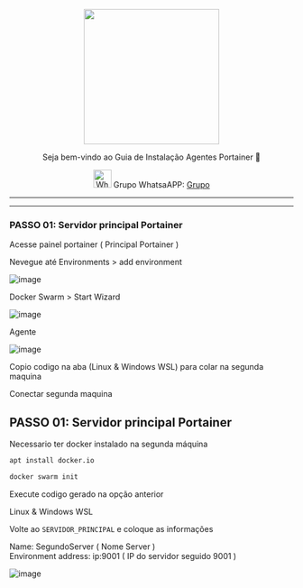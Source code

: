 <p align="center">
<img src="https://cwmkt.com.br/wp-content/uploads/2024/04/logo_github.png" width="240" />
<p align="center">Seja bem-vindo ao Guia de Instalação Agentes Portainer 🚀</p>
</p>
  
<p align="center">
<img src="https://whatsapp.com/favicon.ico" alt="WhatsAPP-logo" width="32" />
<span>Grupo WhatsaAPP: </span>
<a href="https://link.cwmkt.com.br/quepasa" target="_blank">Grupo</a>
</p>

<hr />
<hr />

### PASSO 01: Servidor principal Portainer
  
Acesse painel portainer ( Principal Portainer )

Nevegue até Environments > add environment

![image](https://github.com/cwmkt/serverportainer/assets/91642837/6cfe2632-96d9-4e07-94ac-6064fdd1f314)

Docker Swarm > Start Wizard

![image](https://github.com/cwmkt/serverportainer/assets/91642837/321cf61a-63b9-4beb-abcf-1d6f8a83ae59)


Agente

![image](https://github.com/cwmkt/serverportainer/assets/91642837/87e08495-d553-4e69-9f4c-97cd574f0a59)

Copio codigo na aba (Linux & Windows WSL) para colar na segunda maquina

Conectar segunda maquina 

## PASSO 01: Servidor principal Portainer
Necessario ter docker instalado na segunda máquina 

```bash
apt install docker.io
```

```bash
docker swarm init
```

Execute codigo gerado na opção anterior

Linux & Windows WSL

Volte ao `SERVIDOR_PRINCIPAL` e coloque as informações 

Name: SegundoServer ( Nome Server )<br>
Environment address: ip:9001 ( IP do servidor seguido 9001 )

![image](https://github.com/cwmkt/serverportainer/assets/91642837/52f0a29b-2692-41a0-a35a-257e28cee947)
